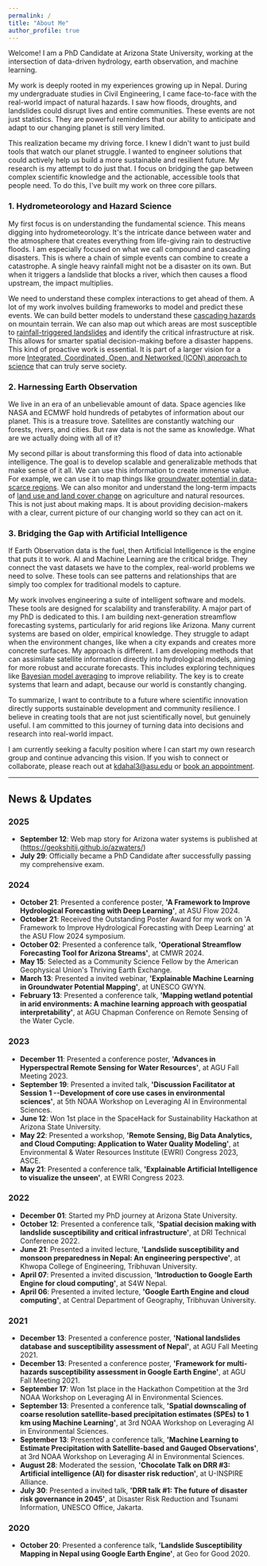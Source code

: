 ```yaml
---
permalink: /
title: "About Me"
author_profile: true
---
```

Welcome! I am a PhD Candidate at Arizona State University, working at the intersection of data-driven hydrology, earth observation, and machine learning.

My work is deeply rooted in my experiences growing up in Nepal. During my undergraduate studies in Civil Engineering, I came face-to-face with the real-world impact of natural hazards. I saw how floods, droughts, and landslides could disrupt lives and entire communities. These events are not just statistics. They are powerful reminders that our ability to anticipate and adapt to our changing planet is still very limited.

This realization became my driving force. I knew I didn't want to just build tools that watch our planet struggle. I wanted to engineer solutions that could actively help us build a more sustainable and resilient future. My research is my attempt to do just that. I focus on bridging the gap between complex scientific knowledge and the actionable, accessible tools that people need. To do this, I've built my work on three core pillars.

### 1. Hydrometeorology and Hazard Science
<!-- Suggested Image: A compelling photograph of a landslide path on a green mountainside or an aerial view of a flooded river valley. -->
My first focus is on understanding the fundamental science. This means digging into hydrometeorology. It's the intricate dance between water and the atmosphere that creates everything from life-giving rain to destructive floods. I am especially focused on what we call compound and cascading disasters. This is where a chain of simple events can combine to create a catastrophe. A single heavy rainfall might not be a disaster on its own. But when it triggers a landslide that blocks a river, which then causes a flood upstream, the impact multiplies.

We need to understand these complex interactions to get ahead of them. A lot of my work involves building frameworks to model and predict these events. We can build better models to understand these [cascading hazards](https://doi.org/10.1080/19475705.2022.2162443) on mountain terrain. We can also map out which areas are most susceptible to [rainfall-triggered landslides](https://doi.org/10.1016/j.scitotenv.2023.162242) and identify the critical infrastructure at risk. This allows for smarter spatial decision-making before a disaster happens. This kind of proactive work is essential. It is part of a larger vision for a more [Integrated, Coordinated, Open, and Networked (ICON) approach to science](https://doi.org/10.1029/2021EA002114) that can truly serve society.

### 2. Harnessing Earth Observation
<!-- Suggested Image: A striking satellite image, perhaps a false-color composite showing vegetation health, water bodies, or the extent of a wildfire. -->
We live in an era of an unbelievable amount of data. Space agencies like NASA and ECMWF hold hundreds of petabytes of information about our planet. This is a treasure trove. Satellites are constantly watching our forests, rivers, and cities. But raw data is not the same as knowledge. What are we actually doing with all of it?

My second pillar is about transforming this flood of data into actionable intelligence. The goal is to develop scalable and generalizable methods that make sense of it all. We can use this information to create immense value. For example, we can use it to map things like [groundwater potential in data-scarce regions](https://doi.org/10.1016/j.jhydrol.2023.130417). We can also monitor and understand the long-term impacts of [land use and land cover change](https://doi.org/10.1016/j.rsase.2022.100895) on agriculture and natural resources. This is not just about making maps. It is about providing decision-makers with a clear, current picture of our changing world so they can act on it.

### 3. Bridging the Gap with Artificial Intelligence
<!-- Suggested Image: An abstract graphic illustrating a neural network, a data flowchart, or a dashboard displaying predictive analytics. -->
If Earth Observation data is the fuel, then Artificial Intelligence is the engine that puts it to work. AI and Machine Learning are the critical bridge. They connect the vast datasets we have to the complex, real-world problems we need to solve. These tools can see patterns and relationships that are simply too complex for traditional models to capture.

My work involves engineering a suite of intelligent software and models. These tools are designed for scalability and transferability. A major part of my PhD is dedicated to this. I am building next-generation streamflow forecasting systems, particularly for arid regions like Arizona. Many current systems are based on older, empirical knowledge. They struggle to adapt when the environment changes, like when a city expands and creates more concrete surfaces. My approach is different. I am developing methods that can assimilate satellite information directly into hydrological models, aiming for more robust and accurate forecasts. This includes exploring techniques like [Bayesian model averaging](https://geokshitij.github.io/publication/2025-12-30-improving-hydrological-forecasting-with-bayesian-model-averaging-over-multiple-loss-functions) to improve reliability. The key is to create systems that learn and adapt, because our world is constantly changing.

To summarize, I want to contribute to a future where scientific innovation directly supports sustainable development and community resilience. I believe in creating tools that are not just scientifically novel, but genuinely useful. I am committed to this journey of turning data into decisions and research into real-world impact.

I am currently seeking a faculty position where I can start my own research group and continue advancing this vision. If you wish to connect or collaborate, please reach out at kdahal3@asu.edu or [book an appointment](https://calendar.app.google/6FXuzivEFvFhLHx76).

---

## News & Updates

### 2025
* **September 12**: Web map story for Arizona water systems is published at (https://geokshitij.github.io/azwaters/)
* **July 29**: Officially became a PhD Candidate after successfully passing my comprehensive exam.

### 2024
* **October 21**: Presented a conference poster, **'A Framework to Improve Hydrological Forecasting with Deep Learning'**, at ASU Flow 2024.
* **October 21**: Received the Outstanding Poster Award for my work on 'A Framework to Improve Hydrological Forecasting with Deep Learning' at the ASU Flow 2024 symposium.
* **October 02**: Presented a conference talk, **'Operational Streamflow Forecasting Tool for Arizona Streams'**, at CMWR 2024.
* **May 15**: Selected as a Community Science Fellow by the American Geophysical Union's Thriving Earth Exchange.
* **March 13**: Presented a invited webinar, **'Explainable Machine Learning in Groundwater Potential Mapping'**, at UNESCO GWYN.
* **February 13**: Presented a conference talk, **'Mapping wetland potential in arid environments: A machine learning approach with geospatial interpretability'**, at AGU Chapman Conference on Remote Sensing of the Water Cycle.

### 2023
* **December 11**: Presented a conference poster, **'Advances in Hyperspectral Remote Sensing for Water Resources'**, at AGU Fall Meeting 2023.
* **September 19**: Presented a invited talk, **'Discussion Facilitator at Session 1 --Development of core use cases in environmental sciences'**, at 5th NOAA Workshop on Leveraging AI in Environmental Sciences.
* **June 12**: Won 1st place in the SpaceHack for Sustainability Hackathon at Arizona State University.
* **May 22**: Presented a workshop, **'Remote Sensing, Big Data Analytics, and Cloud Computing: Application to Water Quality Modeling'**, at Environmental & Water Resources Institute (EWRI) Congress 2023, ASCE.
* **May 21**: Presented a conference talk, **'Explainable Artificial Intelligence to visualize the unseen'**, at EWRI Congress 2023.

### 2022
* **December 01**: Started my PhD journey at Arizona State University.
* **October 12**: Presented a conference talk, **'Spatial decision making with landslide susceptibility and critical infrastructure'**, at DRI Technical Conference 2022.
* **June 21**: Presented a invited lecture, **'Landslide susceptibility and monsoon preparedness in Nepal: An engineering perspective'**, at Khwopa College of Engineering, Tribhuvan University.
* **April 07**: Presented a invited discussion, **'Introduction to Google Earth Engine for cloud computing'**, at S4W Nepal.
* **April 06**: Presented a invited lecture, **'Google Earth Engine and cloud computing'**, at Central Department of Geography, Tribhuvan University.

### 2021
* **December 13**: Presented a conference poster, **'National landslides database and susceptibility assessment of Nepal'**, at AGU Fall Meeting 2021.
* **December 13**: Presented a conference poster, **'Framework for multi-hazards susceptibility assessment in Google Earth Engine'**, at AGU Fall Meeting 2021.
* **September 17**: Won 1st place in the Hackathon Competition at the 3rd NOAA Workshop on Leveraging AI in Environmental Sciences.
* **September 13**: Presented a conference talk, **'Spatial downscaling of coarse resolution satellite-based precipitation estimates (SPEs) to 1 km using Machine Learning'**, at 3rd NOAA Workshop on Leveraging AI in Environmental Sciences.
* **September 13**: Presented a conference talk, **'Machine Learning to Estimate Precipitation with Satellite-based and Gauged Observations'**, at 3rd NOAA Workshop on Leveraging AI in Environmental Sciences.
* **August 28**: Moderated the session, **'Chocolate Talk on DRR #3: Artificial intelligence (AI) for disaster risk reduction'**, at U-INSPIRE Alliance.
* **July 30**: Presented a invited talk, **'DRR talk #1: The future of disaster risk governance in 2045'**, at Disaster Risk Reduction and Tsunami Information, UNESCO Office, Jakarta.

### 2020
* **October 20**: Presented a conference talk, **'Landslide Susceptibility Mapping in Nepal using Google Earth Engine'**, at Geo for Good 2020.
